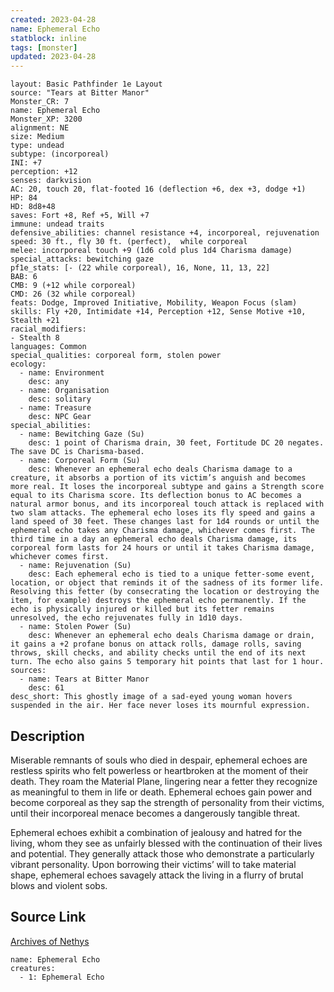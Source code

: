 ```yaml
---
created: 2023-04-28
name: Ephemeral Echo
statblock: inline
tags: [monster]
updated: 2023-04-28
---
```

```statblock
layout: Basic Pathfinder 1e Layout
source: "Tears at Bitter Manor"
Monster_CR: 7
name: Ephemeral Echo
Monster_XP: 3200
alignment: NE
size: Medium
type: undead
subtype: (incorporeal)
INI: +7
perception: +12
senses: darkvision
AC: 20, touch 20, flat-footed 16 (deflection +6, dex +3, dodge +1)
HP: 84
HD: 8d8+48
saves: Fort +8, Ref +5, Will +7
immune: undead traits
defensive_abilities: channel resistance +4, incorporeal, rejuvenation
speed: 30 ft., fly 30 ft. (perfect),  while corporeal
melee: incorporeal touch +9 (1d6 cold plus 1d4 Charisma damage)
special_attacks: bewitching gaze
pf1e_stats: [- (22 while corporeal), 16, None, 11, 13, 22]
BAB: 6
CMB: 9 (+12 while corporeal)
CMD: 26 (32 while corporeal)
feats: Dodge, Improved Initiative, Mobility, Weapon Focus (slam)
skills: Fly +20, Intimidate +14, Perception +12, Sense Motive +10, Stealth +21
racial_modifiers:
- Stealth 8
languages: Common
special_qualities: corporeal form, stolen power
ecology:
  - name: Environment
    desc: any
  - name: Organisation
    desc: solitary
  - name: Treasure
    desc: NPC Gear
special_abilities:
  - name: Bewitching Gaze (Su)
    desc: 1 point of Charisma drain, 30 feet, Fortitude DC 20 negates. The save DC is Charisma-based.
  - name: Corporeal Form (Su)
    desc: Whenever an ephemeral echo deals Charisma damage to a creature, it absorbs a portion of its victim’s anguish and becomes more real. It loses the incorporeal subtype and gains a Strength score equal to its Charisma score. Its deflection bonus to AC becomes a natural armor bonus, and its incorporeal touch attack is replaced with two slam attacks. The ephemeral echo loses its fly speed and gains a land speed of 30 feet. These changes last for 1d4 rounds or until the ephemeral echo takes any Charisma damage, whichever comes first. The third time in a day an ephemeral echo deals Charisma damage, its corporeal form lasts for 24 hours or until it takes Charisma damage, whichever comes first.
  - name: Rejuvenation (Su)
    desc: Each ephemeral echo is tied to a unique fetter-some event, location, or object that reminds it of the sadness of its former life. Resolving this fetter (by consecrating the location or destroying the item, for example) destroys the ephemeral echo permanently. If the echo is physically injured or killed but its fetter remains unresolved, the echo rejuvenates fully in 1d10 days.
  - name: Stolen Power (Su)
    desc: Whenever an ephemeral echo deals Charisma damage or drain, it gains a +2 profane bonus on attack rolls, damage rolls, saving throws, skill checks, and ability checks until the end of its next turn. The echo also gains 5 temporary hit points that last for 1 hour.
sources:
  - name: Tears at Bitter Manor
    desc: 61
desc_short: This ghostly image of a sad-eyed young woman hovers suspended in the air. Her face never loses its mournful expression.
```
## Description
Miserable remnants of souls who died in despair, ephemeral echoes are restless spirits who felt powerless or heartbroken at the moment of their death. They roam the Material Plane, lingering near a fetter they recognize as meaningful to them in life or death. Ephemeral echoes gain power and become corporeal as they sap the strength of personality from their victims, until their incorporeal menace becomes a dangerously tangible threat.

Ephemeral echoes exhibit a combination of jealousy and hatred for the living, whom they see as unfairly blessed with the continuation of their lives and potential. They generally attack those who demonstrate a particularly vibrant personality. Upon borrowing their victims’ will to take material shape, ephemeral echoes savagely attack the living in a flurry of brutal blows and violent sobs.
## Source Link
[Archives of Nethys](https://aonprd.com/MonsterDisplay.aspx?ItemName=Ephemeral%20Echo)
```encounter-table
name: Ephemeral Echo
creatures:
  - 1: Ephemeral Echo
```
